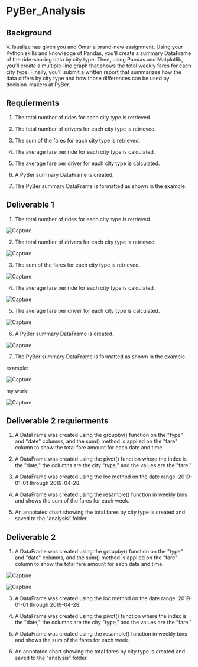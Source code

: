 # PyBer_Analysis

## Background

V. Isualize has given you and Omar a brand-new assignment. Using your Python skills and knowledge of Pandas, you’ll create a summary DataFrame of the ride-sharing data by city type. Then, using Pandas and Matplotlib, you’ll create a multiple-line graph that shows the total weekly fares for each city type. Finally, you’ll submit a written report that summarizes how the data differs by city type and how those differences can be used by decision-makers at PyBer.


## Requierments

1) The total number of rides for each city type is retrieved.

2) The total number of drivers for each city type is retrieved.

3) The sum of the fares for each city type is retrieved.

4) The average fare per ride for each city type is calculated.

5) The average fare per driver for each city type is calculated.

6) A PyBer summary DataFrame is created.

7) The PyBer summary DataFrame is formatted as shown in the example.

## Deliverable 1

1) The total number of rides for each city type is retrieved.

![Capture](https://user-images.githubusercontent.com/89880015/137067318-026c193e-cc42-43b4-b21c-3c892303fd7c.PNG)

2) The total number of drivers for each city type is retrieved.

![Capture](https://user-images.githubusercontent.com/89880015/137067560-5c3aa259-b727-4bda-98d3-6af5d9d4f6d1.PNG)

3) The sum of the fares for each city type is retrieved.

![Capture](https://user-images.githubusercontent.com/89880015/137067800-405e84b9-6b46-4585-b41c-45345397c435.PNG)

4) The average fare per ride for each city type is calculated.

![Capture](https://user-images.githubusercontent.com/89880015/137067932-2c433b06-5045-42ab-b958-e4908495ad80.PNG)

5) The average fare per driver for each city type is calculated.

![Capture](https://user-images.githubusercontent.com/89880015/137068089-2d213ef2-d6b4-483c-a286-d23e7fef8857.PNG)

6) A PyBer summary DataFrame is created.

![Capture](https://user-images.githubusercontent.com/89880015/137068322-3c065fc3-018e-40ef-9e45-160cd5a5c0dc.PNG)

7) The PyBer summary DataFrame is formatted as shown in the example.

example: 

![Capture](https://user-images.githubusercontent.com/89880015/137068486-0cd57027-a0e1-441f-9dee-54a92694e73d.PNG)

my work: 

![Capture](https://user-images.githubusercontent.com/89880015/137068632-f2688da4-39fb-486b-9694-189d3a7fd7f5.PNG)

## Deliverable 2 requierments

1) A DataFrame was created using the groupby() function on the "type" and "date" columns, and the sum() method is applied on the "fare" column to show the total fare amount for each date and time.

2) A DataFrame was created using the pivot() function where the index is the "date," the columns are the city "type," and the values are the "fare."

3) A DataFrame was created using the loc method on the date range: 2019-01-01 through 2019-04-28.

4) A DataFrame was created using the resample() function in weekly bins and shows the sum of the fares for each week.

5) An annotated chart showing the total fares by city type is created and saved to the "analysis" folder.

## Deliverable 2

1) A DataFrame was created using the groupby() function on the "type" and "date" columns, and the sum() method is applied on the "fare" column to show the total fare amount for each date and time.

![Capture](https://user-images.githubusercontent.com/89880015/137147577-fa3f915e-7be7-4f7f-85d8-050f81cd193d.PNG)


![Capture](https://user-images.githubusercontent.com/89880015/137147905-a177e509-5782-4775-9b68-83d9138a14f1.PNG)

3) A DataFrame was created using the loc method on the date range: 2019-01-01 through 2019-04-28.


2) A DataFrame was created using the pivot() function where the index is the "date," the columns are the city "type," and the values are the "fare."

4) A DataFrame was created using the resample() function in weekly bins and shows the sum of the fares for each week.

5) An annotated chart showing the total fares by city type is created and saved to the "analysis" folder.










